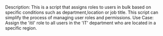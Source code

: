 Description: This is a script that assigns roles to users in bulk based on specific conditions such as department,location or job title. This script can simplify the process of managing user roles and permissions. Use Case: Assign the 'itil' role to all users in the 'IT' department who are located in a specific region.
